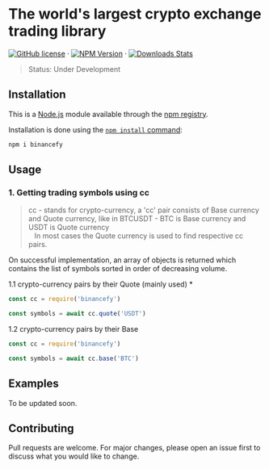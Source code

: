 # The world's largest crypto exchange trading library

[![GitHub license][mit-image]][mit-url] &middot;
[![NPM Version][npm-image]][npm-url] &middot;
[![Downloads Stats][npm-downloads]][npm-url]

[mit-image]: https://img.shields.io/badge/license-MIT-blue.svg
[mit-url]: https://en.wikipedia.org/wiki/MIT_License
[npm-image]: https://img.shields.io/npm/v/binancefy.svg?style=flat
[npm-downloads]: https://img.shields.io/npm/dm/binancefy.svg?style=flat
[npm-url]: https://npmjs.org/package/binancefy

> Status: Under Development

## Installation

This is a [Node.js](https://nodejs.org/en/) module available through the [npm registry](https://www.npmjs.com/).

Installation is done using the [`npm install` command](https://docs.npmjs.com/getting-started/installing-npm-packages-locally):

```sh
npm i binancefy
```

## Usage

### 1. Getting trading symbols using cc

> cc - stands for crypto-currency, a 'cc' pair consists of Base currency and Quote currency, like in BTCUSDT - BTC is Base currency and USDT is Quote currency <br> &nbsp;&nbsp; In most cases the Quote currency is used to find respective cc pairs.

On successful implementation, an array of objects is returned which contains the list of symbols sorted in order of decreasing volume.

1.1 crypto-currency pairs by their Quote (mainly used) \*

```js
const cc = require('binancefy')

const symbols = await cc.quote('USDT')
```

1.2 crypto-currency pairs by their Base

```js
const cc = require('binancefy')

const symbols = await cc.base('BTC')
```

## Examples

To be updated soon.

## Contributing

Pull requests are welcome. For major changes, please open an issue first to discuss what you would like to change.
